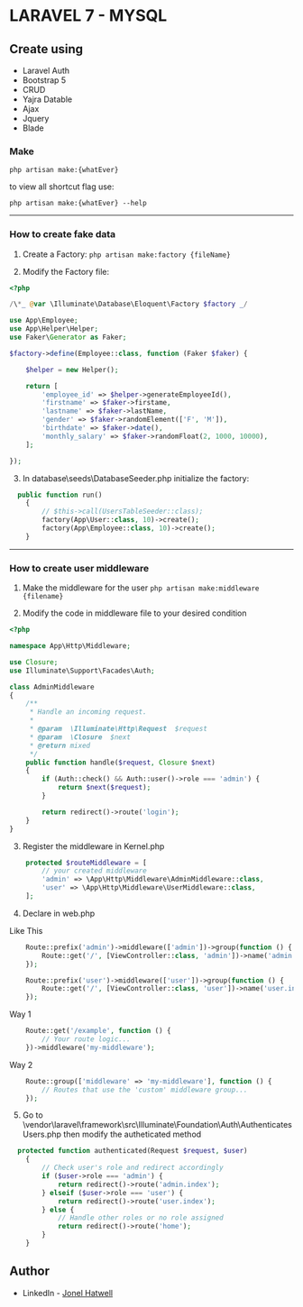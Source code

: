 # LARAVEL 7 - MYSQL

## Create using

-   Laravel Auth
-   Bootstrap 5
-   CRUD
-   Yajra Datable
-   Ajax
-   Jquery
-   Blade

### Make

`php artisan make:{whatEver}`

to view all shortcut flag use:

`php artisan make:{whatEver} --help`

---

### How to create fake data

1. Create a Factory:
   `php artisan make:factory {fileName}`

2. Modify the Factory file:

```php
<?php

/\*_ @var \Illuminate\Database\Eloquent\Factory $factory _/

use App\Employee;
use App\Helper\Helper;
use Faker\Generator as Faker;

$factory->define(Employee::class, function (Faker $faker) {

    $helper = new Helper();

    return [
        'employee_id' => $helper->generateEmployeeId(),
        'firstname' => $faker->firstame,
        'lastname' => $faker->lastName,
        'gender' => $faker->randomElement(['F', 'M']),
        'birthdate' => $faker->date(),
        'monthly_salary' => $faker->randomFloat(2, 1000, 10000),
    ];

});
```

3. In database\seeds\DatabaseSeeder.php initialize the factory:

```php
  public function run()
    {
        // $this->call(UsersTableSeeder::class);
        factory(App\User::class, 10)->create();
        factory(App\Employee::class, 10)->create();
    }
```

---

### How to create user middleware

1. Make the middleware for the user
   `php artisan make:middleware {filename}`

2. Modify the code in middleware file to your desired condition
```php
<?php

namespace App\Http\Middleware;

use Closure;
use Illuminate\Support\Facades\Auth;

class AdminMiddleware
{
    /**
     * Handle an incoming request.
     *
     * @param  \Illuminate\Http\Request  $request
     * @param  \Closure  $next
     * @return mixed
     */
    public function handle($request, Closure $next)
    {
        if (Auth::check() && Auth::user()->role === 'admin') {
            return $next($request);
        }

        return redirect()->route('login');
    }
}
```
3. Register the middleware in Kernel.php
```php
    protected $routeMiddleware = [
        // your created middleware
        'admin' => \App\Http\Middleware\AdminMiddleware::class,
        'user' => \App\Http\Middleware\UserMiddleware::class,
    ];
```

4. Declare in web.php

Like This
```php
    Route::prefix('admin')->middleware(['admin'])->group(function () {
        Route::get('/', [ViewController::class, 'admin'])->name('admin.index');
    });

    Route::prefix('user')->middleware(['user'])->group(function () {
        Route::get('/', [ViewController::class, 'user'])->name('user.index');
    });
```

Way 1
```php
    Route::get('/example', function () {
        // Your route logic...
    })->middleware('my-middleware');
```

Way 2
```php
    Route::group(['middleware' => 'my-middleware'], function () {
        // Routes that use the 'custom' middleware group...
    });
```


5. Go to \vendor\laravel\framework\src\Illuminate\Foundation\Auth\AuthenticatesUsers.php then modify the autheticated method
```php
  protected function authenticated(Request $request, $user)
    {
        // Check user's role and redirect accordingly
        if ($user->role === 'admin') {
            return redirect()->route('admin.index');
        } elseif ($user->role === 'user') {
            return redirect()->route('user.index');
        } else {
            // Handle other roles or no role assigned
            return redirect()->route('home');
        }
    }
```

## Author

-   LinkedIn - [Jonel Hatwell](https://www.linkedin.com/in/jonel-hatwell/)
